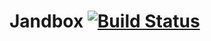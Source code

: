 # Jandbox [![Build Status](https://travis-ci.org/Olezha/JSandbox.svg?branch=master)](https://travis-ci.org/Olezha/JSandbox)
